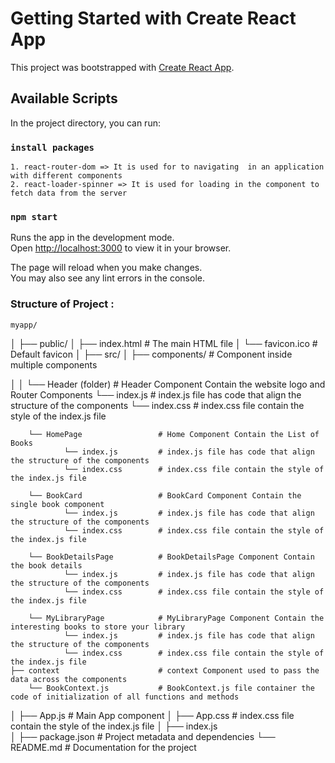 # Getting Started with Create React App

This project was bootstrapped with [Create React App](https://github.com/facebook/create-react-app).

## Available Scripts

In the project directory, you can run:

### `install packages` 
    1. react-router-dom => It is used for to navigating  in an application with different components 
    2. react-loader-spinner => It is used for loading in the component to fetch data from the server

### `npm start`

Runs the app in the development mode.\
Open [http://localhost:3000](http://localhost:3000) to view it in your browser.

The page will reload when you make changes.\
You may also see any lint errors in the console.

### Structure of Project :

    myapp/
│
├── public/
│   ├── index.html           # The main HTML file
│   └── favicon.ico          # Default favicon
│
├── src/
│   ├── components/                  # Component inside multiple components 

│   │   └── Header (folder)          # Header Component Contain the website logo and Router Components
                └── index.js         # index.js file has code that align the structure of the components
                └── index.css        # index.css file contain the style of the index.js file 

        └── HomePage                 # Home Component Contain the List of Books 
                └── index.js         # index.js file has code that align the structure of the components
                └── index.css        # index.css file contain the style of the index.js file 

        └── BookCard                 # BookCard Component Contain the single book component
                └── index.js         # index.js file has code that align the structure of the components
                └── index.css        # index.css file contain the style of the index.js file 

        └── BookDetailsPage          # BookDetailsPage Component Contain the book details
                └── index.js         # index.js file has code that align the structure of the components
                └── index.css        # index.css file contain the style of the index.js file 

        └── MyLibraryPage            # MyLibraryPage Component Contain the interesting books to store your library
                └── index.js         # index.js file has code that align the structure of the components
                └── index.css        # index.css file contain the style of the index.js file 
    ├── context                      # context Component used to pass the data across the components 
        └── BookContext.js           # BookContext.js file container the code of initialization of all functions and methods

│   ├── App.js                       # Main App component
│   ├── App.css                      # index.css file contain the style of the index.js file 
│   ├── index.js                     
│
├── package.json             # Project metadata and dependencies
└── README.md                # Documentation for the project


